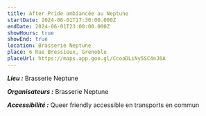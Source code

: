 ```yaml
---
title: After Pride ambiancée au Neptune
startDate: 2024-06-01T17:30:00.000Z
endDate: 2024-06-01T23:00:00.000Z
showHours: true
showEnd: true
location: Brasserie Neptune
place: 6 Rue Bressieux, Grenoble
placeUrl: https://maps.app.goo.gl/CcooDLiNy5SC4nJ6A
---
```






***Lieu :*** Brasserie Neptune



***Organisateurs :*** Brasserie Neptune

***Accessibilité :*** Queer friendly accessible en transports en commun



